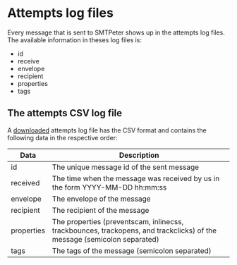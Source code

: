 # Attempts log files

Every message that is sent to SMTPeter shows up in the attempts log files.
The available information in theses log files is:

* id
* receive
* envelope
* recipient
* properties
* tags


## The attempts CSV log file

A [downloaded](rest-logfiles) attempts log file has the CSV format and
contains the following data in the respective order:

| Data       | Description                                                                                                             |
| -----------| ----------------------------------------------------------------------------------------------------------------------- |
| id         | The unique message id of the sent message                                                                               |
| received   | The time when the message was received by us in the form YYYY-MM-DD hh:mm:ss                                            |
| envelope   | The envelope of the message                                                                                             |
| recipient  | The recipient of the message                                                                                            |
| properties | The properties (preventscam, inlinecss, trackbounces, trackopens, and trackclicks) of the message (semicolon separated) |
| tags       | The tags of the message (semicolon separated)                                                                           |
